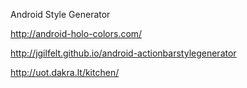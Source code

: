 Android Style Generator          

http://android-holo-colors.com/        

http://jgilfelt.github.io/android-actionbarstylegenerator    

http://uot.dakra.lt/kitchen/       




